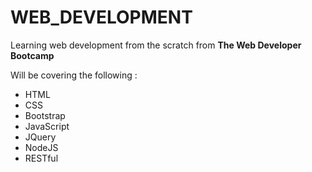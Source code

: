 # WEB_DEVELOPMENT
Learning web development from the scratch from __The Web Developer Bootcamp__ 

Will be covering the following :
* HTML
* CSS
* Bootstrap
* JavaScript
* JQuery
* NodeJS
* RESTful
